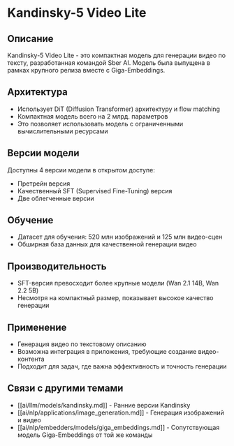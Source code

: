# Kandinsky-5 Video Lite

## Описание
Kandinsky-5 Video Lite - это компактная модель для генерации видео по тексту, разработанная командой Sber AI. Модель была выпущена в рамках крупного релиза вместе с Giga-Embeddings.

## Архитектура
- Использует DiT (Diffusion Transformer) архитектуру и flow matching
- Компактная модель всего на 2 млрд. параметров
- Это позволяет использовать модель с ограниченными вычислительными ресурсами

## Версии модели
Доступны 4 версии модели в открытом доступе:
- Претрейн версия
- Качественный SFT (Supervised Fine-Tuning) версия
- Две облегченные версии

## Обучение
- Датасет для обучения: 520 млн изображений и 125 млн видео-сцен
- Обширная база данных для качественной генерации видео

## Производительность
- SFT-версия превосходит более крупные модели (Wan 2.1 14B, Wan 2.2 5B)
- Несмотря на компактный размер, показывает высокое качество генерации

## Применение
- Генерация видео по текстовому описанию
- Возможна интеграция в приложения, требующие создание видео-контента
- Подходит для задач, где важна эффективность и точность генерации

## Связи с другими темами
- [[ai/llm/models/kandinsky.md]] - Ранние версии Kandinsky
- [[ai/nlp/applications/image_generation.md]] - Генерация изображений и видео
- [[ai/nlp/embedders/models/giga_embeddings.md]] - Сопутствующая модель Giga-Embeddings от той же команды
